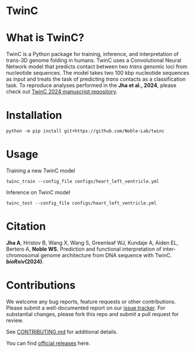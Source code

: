 # TwinC

# What is TwinC?
TwinC is a Python package for training, inference, and interpretation of trans-3D genome folding in humans. TwinC uses a Convolutional Neural Network model that predicts contact between two _trans_ genomic loci from nucleotide sequences. The model takes two 100 kbp nucleotide sequences as input and treats the task of predicting _trans_ contacts as a classification task. To reproduce analyses performed in the **Jha et al., 2024**, please check out [TwinC 2024 manuscript repository](https://github.com/Noble-Lab/twinc_manuscript).

# Installation
```
python -m pip install git+https://github.com/Noble-Lab/twinc
```

# Usage

Training a new TwinC model
```
twinc_train --config_file configs/heart_left_ventricle.yml 
```

Inference on TwinC model
```
twinc_test --config_file configs/heart_left_ventricle.yml 
```

# Citation

**Jha A**, Hristov B, Wang X, Wang S, Greenleaf WJ, Kundaje A, Aiden EL, Bertero A, **Noble WS.**  Prediction and functional interpretation of inter-chromosomal genome architecture from DNA sequence with TwinC. ***bioRxiv*(2024)**. 


# Contributions

We welcome any bug reports, feature requests or other contributions. Please submit a well-documented report on our [issue tracker](https://github.com/Noble-Lab/twinc/issues). For substantial changes, please fork this repo and submit a pull request for review.

See [CONTRIBUTING.md](/CONTRIBUTING.md) for additional details.

You can find [official releases](https://github.com/Noble-Lab/twinc/releases) here.
